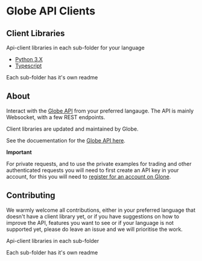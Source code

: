 # Globe API Clients

## Client Libraries

Api-client libraries in each sub-folder for your language

- [Python 3.X](python_client)
- [Typescript](typescript-node)

Each sub-folder has it's own readme

## About
Interact with the [Globe API](https://developers.globedx.com) from your preferred langauge.
The API is mainly Websocket, with a few REST endpoints.

Client libraries are updated and maintained by Globe.

See the docuementation for the [Globe API here](https://developers.globedx.com/en#introduction).

**Important**

For private requests, and to use the private examples for trading and other authenticated requests you will need to first create an API key in your account, for this you will need to [register for an account on Glone](https://globedx.org/en/register).

## Contributing
We warmly welcome all contributions, either in your preferred language that doesn't have a client library yet, or if you have suggestions on how to improve the API, features you want to see or if your language is not supported yet, please do leave an issue and we will prioritise the work.

Api-client libraries in each sub-folder

Each sub-folder has it's own readme
